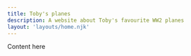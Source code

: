 ```yaml
---
title: Toby's planes
description: A website about Toby's favourite WW2 planes
layout: 'layouts/home.njk'
---
```

Content here